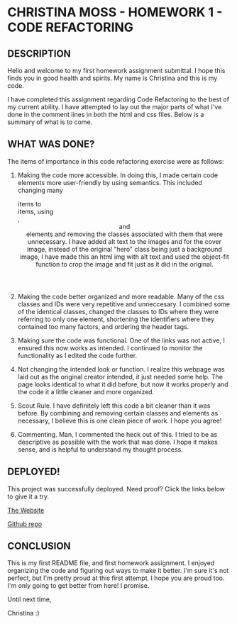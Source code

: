# CHRISTINA MOSS - HOMEWORK 1 - CODE REFACTORING

## DESCRIPTION

Hello and welcome to my first homework assignment submittal. I hope this finds you in good health and spirits. My name is Christina and this is my code. 

I have completed this assignment regarding Code Refactoring to the best of my current ability. I have attempted to lay out the major parts of what I've done in the comment lines in both the html and css files. Below is a summary of what is to come.

## WHAT WAS DONE?

The items of importance in this code refactoring exercise were as follows: 

1. Making the code more accessible. In doing this, I made certain code elements more user-friendly by using semantics. This included changing many <div> items to <section> items, using <nav>, <header> and <footer> elements and removing the classes associated with them that were unnecessary. I have added alt text to the images and for the cover image, instead of the original "hero" class being just a background image, I have made this an html img with alt text and used the object-fit function to crop the image and fit just as it did in the original.

2. Making the code better organized and more readable. Many of the css classes and IDs were very repetitive and unneccesary. I combined some of the identical classes, changed the classes to IDs where they were referring to only one element, shortening the identifiers where they contained too many factors, and ordering the header tags.

3. Making sure the code was functional. One of the links was not active, I ensured this now works as intended. I continued to monitor the functionality as I edited the code further. 

4. Not changing the intended look or function. I realize this webpage was laid out as the original creator intended, it just needed some help. The page looks identical to what it did before, but now it works properly and the code it a little cleaner and more organized.

5. Scout Rule. I have definitely left this code a bit cleaner than it was before. By combining and removing certain classes and elements as necessary, I believe this is one clean piece of work. I hope you agree!

6. Commenting. Man, I commented the heck out of this. I tried to be as descriptive as possible with the work that was done. I hope it makes sense, and is helpful to understand my thought process.

## DEPLOYED!

This project was successfully deployed. Need proof? Click the links below to give it a try.

[The Website](https://cmoss703.github.io/homework1-refactoring/)

[Github repo](https://github.com/cmoss703/homework1-refactoring)

## CONCLUSION

This is my first README file, and first homework assignment. I enjoyed organizing the code and figuring out ways to make it better. I'm sure it's not perfect, but I'm pretty proud at this first attempt. I hope you are proud too. I'm only going to get better from here! I promise.

Until next time,

Christina :)